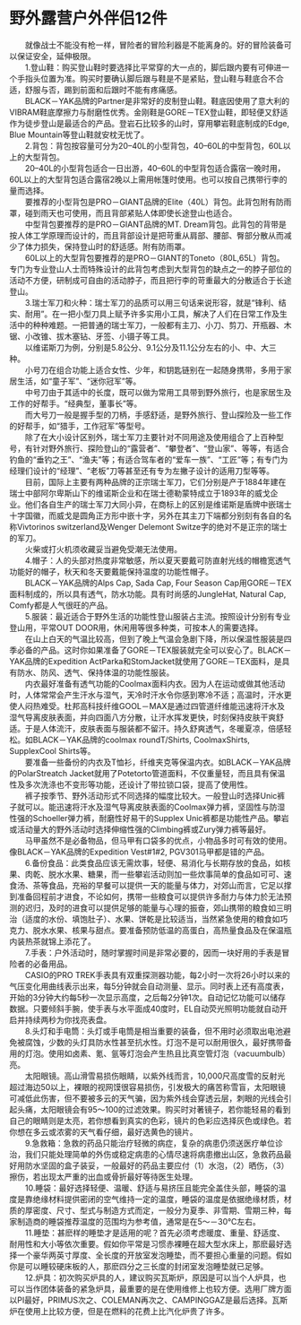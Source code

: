 # 野外露营户外伴侣12件  

&emsp;&emsp;就像战士不能没有枪一样，冒险者的冒险利器是不能离身的。好的冒险装备可以保证安全，延伸极限。  
&emsp;&emsp;1.登山鞋：购买登山鞋时要选择比平常穿的大一点的，脚后跟内要有可伸进一个手指头位置为准。购买时要确认脚后跟与鞋是不是紧贴，登山鞋与鞋底合不合适，舒服与否，踢到前面和后跟时不能有疼痛感。  
&emsp;&emsp;BLACK－YAK品牌的Partner是非常好的皮制登山鞋。鞋底因使用了意大利的VIBRAM鞋底摩擦力与耐磨性优秀。金刚鞋是GORE－TEX登山鞋，即轻便又舒适作为徒步登山是最适合的产品。登岩石比较多的山时，穿用攀岩鞋底制成的Edge, Blue Mountain等登山鞋就安枕无忧了。  
&emsp;&emsp;2.背包：背包按容量可分为20–40L的小型背包，40–60L的中型背包，60L以上的大型背包。  
&emsp;&emsp;20–40L的小型背包适合一日出游，40–60L的中型背包适合露宿一晚时用，60L以上的大型背包适合露宿2晚以上需用帐篷时使用。也可以按自己携带行李的量而选择。  
&emsp;&emsp;要推荐的小型背包是PRO－GIANT品牌的Elite（40L）背包。此背包附有防雨罩，碰到雨天也可使用，而且背部紧贴人体即使长途登山也适合。  
&emsp;&emsp;中型背包要推荐的是PRO－GIANT品牌的MT. Dream背包。此背包的背带是按人体工学原理而设计的，而且背部设计是把苛重从肩部、腰部、臀部分散从而减少了体力损失，保持登山时的舒适感。附有防雨罩。  
&emsp;&emsp;60L以上的大型背包要推荐的是PRO－GIANT的Toneto（80L,65L）背包。专门为专业登山人士而特殊设计的此背包考虑到大型背包的缺点之一的脖子部位的活动不方便，研制成可自由的活动脖子，而且把行李的苛重最大的分散适合于长途登山。  
&emsp;&emsp;3.瑞士军刀和火种：瑞士军刀的品质可以用三句话来说形容，就是“锋利、结实、耐用”。在一把小型刀具上赋予许多实用小工具，解决了人们在日常工作及生活中的种种难题。一把普通的瑞士军刀，一般都有主刀、小刀、剪刀、开瓶器、木锯、小改锥、拔木塞钻、牙签、小镊子等工具。  
&emsp;&emsp;以维诺斯刀为例，分别是5.8公分、9.1公分及11.1公分左右的小、中、大三种。  
&emsp;&emsp;小号刀在组合功能上适合女性、少年，和钥匙链别在一起随身携带，多用于家居生活，如“童子军”、“迷你冠军”等。  
&emsp;&emsp;中号刀由于其适中的长度，既可以做为常用工具带到野外旅行，也是家居生及工作的好帮手。“经典型，董事长”等。  
&emsp;&emsp;而大号刀一般是握手型的刀柄，手感舒适，是野外旅行、登山探险及一些工作的好帮手，如“猎手，工作冠军”等型号。  
&emsp;&emsp;除了在大小设计区别外，瑞士军刀主要针对不同用途及使用组合了上百种型号，有针对野外旅行、探险登山的“露营者”、“攀登者”、“登山家”、等等，有适合钓鱼的“垂钓之王”、“渔夫”等；有适合驾车者的“爱车一族”、“工匠”等；有专门为经理们设计的“经理”、“老板”刀等甚至还有专为左撇子设计的适用刀型等等。  
&emsp;&emsp;目前，国际上主要有两种品牌的正宗瑞士军刀，它们分别是产于1884年建在瑞士中部阿尔卑斯山下的维诺斯企业和在瑞士德勒蒙特成立于1893年的威戈企业。他们各自生产的瑞士军刀大同小异，在商标上的区别是维诺斯是盾牌中嵌瑞士十字国徽，而威戈是圆角正方形中嵌十字，另外在其主刀下端都分别刻有各自的名称Vivtorinos switzerland及Wenger Delemont Switze字的绝对不是正宗的瑞士的军刀。  
&emsp;&emsp;火柴或打火机须收藏妥当避免受潮无法使用。  
&emsp;&emsp;4.帽子：人的头部对热度非常敏感，所以夏天要戴可防直射光线的帽檐宽透气功能好的帽子，秋天和冬天要戴能保持温度的功能性帽子。  
&emsp;&emsp;BLACK－YAK品牌的Alps Cap, Sada Cap, Four Season Cap用GORE－TEX面料制成的，所以具有透气，防水功能。具有时尚感的JungleHat, Natural Cap, Comfy都是人气很旺的产品。  
&emsp;&emsp;5.服装：最近适合于野外生活的功能性登山服装占主流。按照设计分别有专业登山用，平常OUT DOOR用，休闲用等很多种类，可按本人的需要选择。  
&emsp;&emsp;在山上白天的气温比较高，但到了晚上气温会急剧下降，所以保温性服装是四季必备的产品。这时你如果准备了GORE－TEX服装就完全可以安心了。BLACK－YAK品牌的Expedition ActParka和StomJacket就使用了GORE－TEX面料，是具有防水、防风、透气、保持体温的功能性服装。  
&emsp;&emsp;内衣最好准备有透气功能的Coolmax面料内衣。因为人在运动或做其他活动时，人体常常会产生汗水与湿气，天冷时汗水令你感到寒冷不适；高温时，汗水更使人闷热难受。杜邦高科技纤维GOOL－MAX是通过四管道纤维能迅速将汗水及湿气导离皮肤表面，并向四面八方分散，让汗水挥发更快，时刻保持皮肤干爽舒适。于是人体流汗，皮肤表面与服装都不留汗。持久舒爽透气，冬暖夏凉，倍感轻松。如BLACK－YAK品牌的coolmax roundT/Shirts, CoolmaxShirts, SupplexCool Shirts等。  
&emsp;&emsp;要准备一些备份的内衣及T恤衫，纤维夹克等保温内衣。如BLACK－YAK品牌的PolarStreatch Jacket就用了Potetorto管道面料，不仅重量轻，而且具有保温性及多次洗涤也不变形等功能，还设计了带拉锁口袋，提高了使用性。  
&emsp;&emsp;裤子按季节、野外活动形式不同选择的幅度比较大。一般登山时选择Unic裤子就可以。能迅速将汗水及湿气导离皮肤表面的Coolmax弹力裤，坚固性与防湿性强的Schoeller弹力裤，耐磨性好易干的Supplex Unic裤都是功能性产品。攀岩或活动量大的野外活动时选择伸缩性强的Climbing裤或Zury弹力裤等最好。  
&emsp;&emsp;马甲虽然不是必备物品，但马甲有口袋多的优点，小物品多时可有效的使用。像BLACK－YAK品牌的Expedition Vest#1#2, PGV301马甲都是错的产品。  
&emsp;&emsp;6.备份食品：此类食品应该无需炊事，轻便、易消化与长期存放的食品，如核果、肉乾、脱水水果、糖果，而一些攀岩活动则加一些炊事简单的食品如可可、速食汤、茶等食品，充裕的早餐可以提供一天的能量与体力，对郊山而言，它足以撑到准备回程前才进食，不论如何，携带一些粮食可以提供许多耐力与体力於无法预测的迟归，及时的进食可以提供足够的能量与心理的振奋，郊山携带的粮食如三明治（适度的水份、填饱肚子）、水果、饼乾是比较适当，当然紧急使用的粮食如巧克力、脱水水果、核果与甜点。要准备预防低温的高蛋白，高热量食品及在保温瓶内装热茶就锦上添花了。  
&emsp;&emsp;7.手表：户外活动时，随时掌握时间是非常必要的，因而一块好用的手表是冒险者的必备用品。  
&emsp;&emsp;CASIO的PRO TREK手表具有双重探测器功能，每2小时一次将26小时以来的气压变化用曲线表示出来，每5分钟就会自动测量、显示。同时表上还有高度表，开始的3分钟大约每5秒一次显示高度，之后每2分钟1次。自动记忆功能可以储存数据。只要倾斜手腕，使手表与水平面成40度时，EL自动荧光照明功能就自动开启并持续两秒为你找亮表盘。  
&emsp;&emsp;8.头灯和手电筒：头灯或手电筒是相当重要的装备，但不用时必须取出电池避免被腐蚀，少数的头灯具防水性甚至抗水性。灯泡不是可以耐用很久，最好携带备用的灯泡。使用如卤素、氪、氩等灯泡会产生热且比真空管灯泡（vacuumbulb）亮。  
&emsp;&emsp;太阳眼镜。高山滑雪易损伤眼睛，以紫外线而言，10,000尺高度雪的反射光超过海边50以上，裸眼的视网馍很容易损伤，引发极大的痛苦称雪盲，太阳眼镜可减低此伤害，但不要被多云的天气骗，因为紫外线会穿透云层，刺眼的光线会引起头痛，太阳眼镜会有95～100的过滤效果。购买时对著镜子，若你能轻易的看到自己的眼睛则是太亮，若你想看到真实的色彩，镜片的色彩应选择灰色或绿色。若你想在多云或浓雾的天气看仔细，最好选黄色的镜片。  
&emsp;&emsp;9.急救箱：急救的药品只能治疗轻微的病症，复杂的病患仍须送医疗单位诊治，我们只能处理简单的外伤或稳定病患的心情尽速将病患撤出山区，急救药品最好用防水坚固的盒子装妥，一般最好的药品主要应付（1）水泡，（2）晒伤，（3）擦伤，若出现太严重的出血或骨折最好等待医生处理。  
&emsp;&emsp;10.睡袋：最好选择轻便、温暖、舒适与易挤压且能完全盖住头部，睡袋的温度是靠绝缘材料提供密闭的空气维持一定的温度，睡袋的温度是依据绝缘材质，材质的厚密度、尺寸、型式与制造方式而定，一般分为夏季、非雪期、雪期三种，每家制造商的睡袋推荐温度的范围均为参考值，通常是在5～－30℃左右。  
&emsp;&emsp;11.睡垫：甚麽样的睡垫才是适用的呢？首先必须考虑暖度、重量、舒适度、耐用性和大小等依次重要。假如你平常是习惯赤裸睡在超大型水床上，那麽最好选择一个豪华两英寸厚度、全长度的开放室发泡睡垫，而不要担心重量的问题。假如你是可以睡较硬床板的人，那麽四分之三长度的封闭室发泡睡垫就已足够。  
&emsp;&emsp;12.炉具：初次购买炉具的人，建议购买瓦斯炉，原因是可以当个人炉具，也可以当作团体装备的紧急炉具，最重要的是在使用维修上也较方便。选用厂牌方面以PI最好，PRIMUS次之、COLEMAN再次之、CAMPINGGAZ是最后选择。瓦斯炉在使用上比较方便，但是在燃料的花费上比汽化炉贵了许多。  
<!-- Last processed: 2025-07-22 03:44:30 -->
